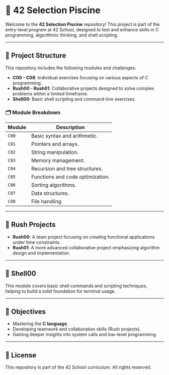 # 🌊 42 Selection Piscine

Welcome to the **42 Selection Piscine** repository! This project is part of the entry-level program at 42 School, designed to test and enhance skills in C programming, algorithmic thinking, and shell scripting. 

---

## 📁 Project Structure

This repository includes the following modules and challenges:

- **C00 - C08**: Individual exercises focusing on various aspects of C programming.
- **Rush00 - Rush01**: Collaborative projects designed to solve complex problems within a limited timeframe.
- **Shell00**: Basic shell scripting and command-line exercises.

### 🗂️ Module Breakdown

| Module   | Description                         |
|----------|-------------------------------------|
| `C00`    | Basic syntax and arithmetic.       |
| `C01`    | Pointers and arrays.               |
| `C02`    | String manipulation.               |
| `C03`    | Memory management.                 |
| `C04`    | Recursion and tree structures.     |
| `C05`    | Functions and code optimization.   |
| `C06`    | Sorting algorithms.                |
| `C07`    | Data structures.                   |
| `C08`    | File handling.                     |

---

## 🚀 Rush Projects

- **Rush00**: A team project focusing on creating functional applications under time constraints.
- **Rush01**: A more advanced collaborative project emphasizing algorithm design and implementation.

---

## 🐚 Shell00

This module covers basic shell commands and scripting techniques, helping to build a solid foundation for terminal usage.

---

## 🎯 Objectives

- Mastering the **C language**.
- Developing teamwork and collaboration skills (Rush projects).
- Gaining deeper insights into system calls and low-level programming.

---

## 📜 License

This repository is part of the 42 School curriculum. All rights reserved.

